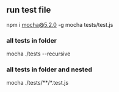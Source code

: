 ## run test file
npm i mocha@5.2.0 -g
mocha tests/test.js

### all tests in folder
mocha ./tests --recursive
### all tests in folder and nested
mocha ./tests/**/*.test.js


